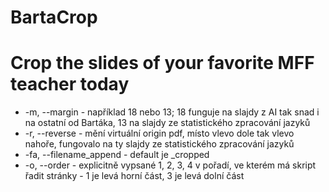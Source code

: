 # BartaCrop

# Crop the slides of your favorite MFF teacher today

- -m, --margin - například 18 nebo 13; 18 funguje na slajdy z AI tak snad i na ostatní od Bartáka, 13 na slajdy ze statistického zpracování jazyků
- -r, --reverse - mění virtuální origin pdf, místo vlevo dole tak vlevo nahoře, fungovalo na ty slajdy ze statistického zpracování jazyků
- -fa, --filename_append - default je \_cropped
- -o, --order - explicitně vypsané 1, 2, 3, 4 v pořadí, ve kterém má skript řadit stránky - 1 je levá horní část, 3 je levá dolní část 